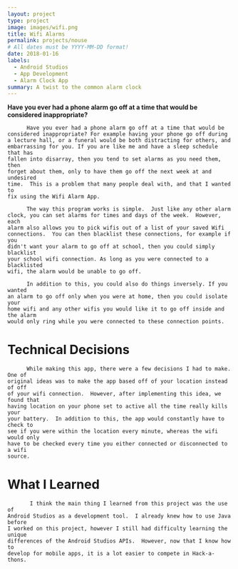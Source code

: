 ```yaml
---
layout: project
type: project
image: images/wifi.png
title: Wifi Alarms
permalink: projects/nouse
# All dates must be YYYY-MM-DD format!
date: 2018-01-16
labels:
  - Android Studios
  - App Development
  - Alarm Clock App
summary: A twist to the common alarm clock
---
```


<div class="ui small rounded images">
 
</div>


<b>Have you ever had a phone alarm go off at a time that would be 
    considered inappropriate?</b>

          Have you ever had a phone alarm go off at a time that would be 
    considered inappropriate? For example having your phone go off during 
    a lecture hall, or a funeral would be both distracting for others, and 
    embarrassing for you. If you are like me and have a sleep schedule that has 
    fallen into disarray, then you tend to set alarms as you need them, then 
    forget about them, only to have them go off the next week at and undesired 
    time.  This is a problem that many people deal with, and that I wanted to 
    fix using the Wifi Alarm App.
      
          The way this program works is simple.  Just like any other alarm 
    clock, you can set alarms for times and days of the week.  However, each 
    alarm also allows you to pick wifis out of a list of your saved Wifi 
    connections.  You can then blacklist these connections, for example if you 
    didn't want your alarm to go off at school, then you could simply blacklist 
    your school wifi connection. As long as you were connected to a blacklisted 
    wifi, the alarm would be unable to go off.
    
          In addition to this, you could also do things inversely. If you wanted 
    an alarm to go off only when you were at home, then you could isolate your 
    home wifi and any other wifis you would like it to go off inside and the alarm
    would only ring while you were connected to these connection points.
    
<h1>Technical Decisions</h1>
          
          While making this app, there were a few decisions I had to make.  One of
    original ideas was to make the app based off of your location instead of off
    of your wifi connection.  However, after implementing this idea, we found that 
    having location on your phone set to active all the time really kills your 
    your battery.  In addition to this, the app would constantly have to check to 
    see if you were within the location every minute, whereas the wifi would only
    have to be checked every time you either connected or disconnected to a wifi
    source.
    
<h1>What I Learned</h1>
            
           I think the main thing I learned from this project was the use of 
    Android Studios as a development tool.  I already knew how to use Java before 
    I worked on this project, however I still had difficulty learning the unique
    differences of the Android Studios APIs.  However, now that I know how to 
    develop for mobile apps, it is a lot easier to compete in Hack-a-thons.
              
   

